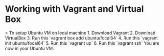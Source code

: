 <h1> Working with Vagrant and Virtual Box </h1>  
> To setup Ubuntu VM on local machine  
1. Download Vagrant  
2. Download VirtualBox
3. Run this `vagrant box add ubuntu/focal64`
4. Run this `vagrant init ubuntu/focal64`
5. Run this `vagrant up`
6. Run this `vagrant ssh`
You are now in your Ubuntu VM.
